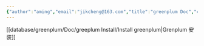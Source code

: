 ```yaml
---
{"author":"aming","email":"jikcheng@163.com","title":"greenplum Doc","creation_date":"2022-09-25 17:40","Last modified date":"2022-11-25 16:11","tags":"greenplum Doc","File Folder with relative path":"database/greenplum","remark":null,"other":null,"dg-publish":true,"permalink":"/database/greenplum/greenplum-doc/","dgPassFrontmatter":true}
---
```




[[database/greenplum/Doc/greeplum Install/Install greenplum\|Grenplum 安装]]